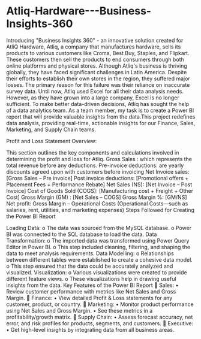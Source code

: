 # Atliq-Hardware---Business-Insights-360
Introducing "Business Insights 360" - an innovative solution created for AtliQ Hardware, Atliq, a company that manufactures hardware, sells its products to various customers like Croma, Best Buy, Staples, and Flipkart. These customers then sell the products to end consumers through both online platforms and physical stores. Although Atliq's business is thriving globally, they have faced significant challenges in Latin America. Despite their efforts to establish their own stores in the region, they suffered major losses. The primary reason for this failure was their reliance on inaccurate survey data. Until now, Atliq used Excel for all their data analysis needs. However, as they have grown into a large company, Excel is no longer sufficient. To make better data-driven decisions, Atliq has sought the help of a data analytics team. As a team member, my task is to create a Power BI report that will provide valuable insights from the data.This project redefines data analysis, providing real-time, actionable insights for our Finance, Sales, Marketing, and Supply Chain teams.

Profit and Loss Statement Overview:

This section outlines the key components and calculations involved in determining the profit and loss for Atliq. Gross Sales : which represents the total revenue before any deductions. Pre-invoice deductions: are yearly discounts agreed upon with customers before invoicing Net Invoice sales: [Gross Sales – Pre invoice] Post invoice deductions: [Promotional offers + Placement Fees + Performance Rebate] Net Sales (NS): [Net Invoice – Post Invoice] Cost of Goods Sold (COGS): [Manufacturing cost + Freight + Other Cost] Gross Margin (GM) : [Net Sales – COGS] Gross Margin %: [GM/NS] Net profit: Gross Margin – Operational Costs (Operational Costs—such as salaries, rent, utilities, and marketing expenses) Steps Followed for Creating the Power BI Report

Loading Data: o The data was sourced from the MySQL database. o Power BI was connected to the SQL database to load the data.
Data Transformation: o The imported data was transformed using Power Query Editor in Power BI. o This step included cleaning, filtering, and shaping the data to meet analysis requirements.
Data Modelling: o Relationships between different tables were established to create a cohesive data model. o This step ensured that the data could be accurately analyzed and visualized.
Visualization: o Various visualizations were created to provide different feature views. o These visualizations help in drawing useful insights from the data. Key Features of the Power BI Report 🔹 Sales: • Review customer performance with metrics like Net Sales and Gross Margin. 🔹 Finance: • View detailed Profit & Loss statements for any customer, product, or country. 🔹 Marketing: • Monitor product performance using Net Sales and Gross Margin. • See these metrics in a profitability/growth matrix. 🔹 Supply Chain: • Assess forecast accuracy, net error, and risk profiles for products, segments, and customers. 🔹 Executive: • Get high-level insights by integrating data from all business areas.
